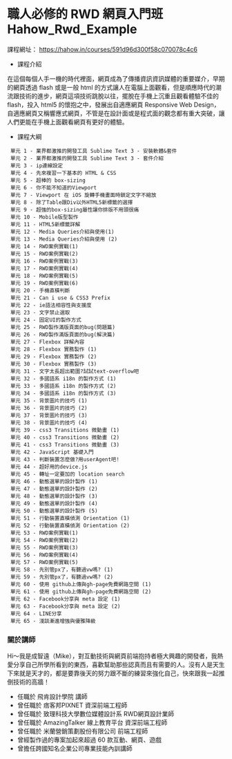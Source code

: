 # 職人必修的 RWD 網頁入門班  Hahow_Rwd_Example

課程網址： <https://hahow.in/courses/591d96d300f58c070078c4c6>

- 課程介紹

 在這個每個人手一機的時代裡面，網頁成為了傳播資訊資訊媒體的重要媒介，早期的網頁透過 flash 或是一般 html 的方式讓人在電腦上面觀看，但是順應時代的潮流跟技術的進步，網頁這項技術跳脫以往，擺脫在手機上沉重且觀看體驗不佳的 flash，投入 html5 的懷抱之中，發展出自適應網頁 Responsive Web Design，自適應網頁又稱響應式網頁，不管是在設計面或是程式面的觀念都有重大突破，讓人們更能在手機上面觀看網頁有更好的體驗。

 - 課程大綱
```
 單元 1 - 業界都激推的開發工具 Sublime Text 3 - 安裝軟體&套件
 單元 2 - 業界都激推的開發工具 Sublime Text 3 - 套件介紹
 單元 3 - ip連線設定
 單元 4 - 先來複習一下基本的 HTML & CSS
 單元 5 - 超棒的 box-sizing
 單元 6 - 你不能不知道的Viewport
 單元 7 - Viewport 在 iOS 旋轉手機畫面時鎖定文字不縮放
 單元 8 - 除了Table跟Div以外HTML5新標籤的選擇
 單元 9 - 超強的box-sizing屬性讓你排版不用頭很痛
 單元 10 - Mobile版型製作
 單元 11 - HTML5新標籤詳解
 單元 12 - Media Queries介紹與使用(1)
 單元 13 - Media Queries介紹與使用 (2)
 單元 14 - RWD案例實戰(1)
 單元 15 - RWD案例實戰(2)
 單元 16 - RWD案例實戰(3)
 單元 17 - RWD案例實戰(4)
 單元 18 - RWD案例實戰(5)
 單元 19 - RWD案例實戰(6)
 單元 20 - 手機直橫判斷
 單元 21 - Can i use & CSS3 Prefix
 單元 22 - ie語法相容性與支援度
 單元 23 - 文字禁止選取
 單元 24 - 固定UI的製作方式
 單元 25 - RWD製作滿版頁面的bug(問題篇)
 單元 26 - RWD製作滿版頁面的bug(解決篇)
 單元 27 - Flexbox 詳解內容
 單元 28 - Flexbox 實務製作 (1)
 單元 29 - Flexbox 實務製作 (2)
 單元 30 - Flexbox 實務製作 (3)
 單元 31 - 文字太長超出範圍?試試text-overflow吧
 單元 32 - 多國語系 i18n 的製作方式 (1)
 單元 33 - 多國語系 i18n 的製作方式 (2)
 單元 34 - 多國語系 i18n 的製作方式 (3)
 單元 35 - 背景圖片的技巧 (1)
 單元 36 - 背景圖片的技巧 (2)
 單元 37 - 背景圖片的技巧 (3)
 單元 38 - 背景圖片的技巧 (4)
 單元 39 - css3 Transitions 微動畫 (1)
 單元 40 - css3 Transitions 微動畫 (2)
 單元 41 - css3 Transitions 微動畫 (3)
 單元 42 - JavaScript 基礎入門
 單元 43 - 判斷裝置怎麼做?用userAgent吧!
 單元 44 - 超好用的device.js
 單元 45 - 轉址一定要加的 location search
 單元 46 - 動態選單的設計製作 (1)
 單元 47 - 動態選單的設計製作 (2)
 單元 48 - 動態選單的設計製作 (3)
 單元 49 - 動態選單的設計製作 (4)
 單元 50 - 動態選單的設計製作 (5)
 單元 51 - 行動裝置直橫偵測 Orientation (1)
 單元 52 - 行動裝置直橫偵測 Orientation (2)
 單元 53 - RWD案例實戰(1)
 單元 54 - RWD案例實戰(2)
 單元 55 - RWD案例實戰(3)
 單元 56 - RWD案例實戰(4)
 單元 57 - RWD案例實戰(5)
 單元 58 - 先別管px了，有聽過vw嗎? (1)
 單元 59 - 先別管px了，有聽過vw嗎? (2)
 單元 60 - 使用 github上傳與gh-page免費網路空間 (1)
 單元 61 - 使用 github上傳與gh-page免費網路空間 (2)
 單元 62 - Facebook分享與 meta 設定 (1)
 單元 63 - Facebook分享與 meta 設定 (2)
 單元 64 - LINE分享
 單元 65 - 淺談漸進增強與優雅降級
 ```

### 關於講師
Hi～我是成智遠（Mike），對互動技術與網頁前端抱持者極大興趣的開發者，我熱愛分享自己所學所看到的東西，喜歡幫助那些認真而且有需要的人。沒有人是天生下來就是天才的，都是要靠後天的努力跟不斷的練習來強化自己，快來跟我一起推倒技術的高牆！

- 任職於 飛肯設計學院 講師
- 曾任職於 痞客邦PIXNET 資深前端工程師
- 曾任職於 致理科技大學數位媒體設計系  RWD網頁設計業師
- 曾任職於 AmazingTalker  線上教育平台 資深前端工程師
- 曾任職於 米蘭營銷策劃股份有限公司 前端工程師
- 曾經製作過的專案加起來超過 60 款互動、網頁、遊戲
- 曾擔任跨國知名企業公司專業技能內訓講師
